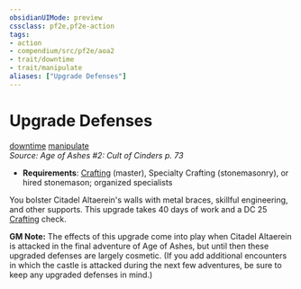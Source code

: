```yaml
---
obsidianUIMode: preview
cssclass: pf2e,pf2e-action
tags:
- action
- compendium/src/pf2e/aoa2
- trait/downtime
- trait/manipulate
aliases: ["Upgrade Defenses"]
---
```

# Upgrade Defenses
[downtime](rules/traits/downtime.md)  [manipulate](rules/traits/manipulate.md)  
*Source: Age of Ashes #2: Cult of Cinders p. 73*  

- **Requirements**: [Crafting](compendium/skills.md#Crafting) (master), Specialty Crafting (stonemasonry), or hired stonemason; organized specialists

You bolster Citadel Altaerein's walls with metal braces, skillful engineering, and other supports. This upgrade takes 40 days of work and a DC 25 [Crafting](compendium/skills.md#Crafting) check.

**GM Note:** The effects of this upgrade come into play when Citadel Altaerein is attacked in the final adventure of Age of Ashes, but until then these upgraded defenses are largely cosmetic. (If you add additional encounters in which the castle is attacked during the next few adventures, be sure to keep any upgraded defenses in mind.)